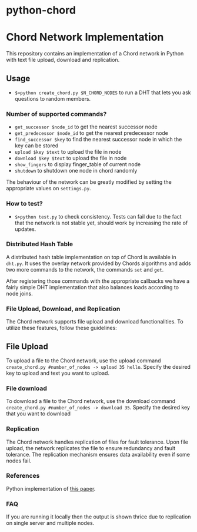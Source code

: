 python-chord
============

# Chord Network Implementation
This repository contains an implementation of a Chord network in Python with text file upload, download and replication.

## Usage
- `$>python create_chord.py $N_CHORD_NODES` to run a DHT that lets you ask questions to random members.

### Number of supported commands?
- `get_successor $node_id` to get the nearest successor node
- `get_predecessor $node_id` to get the nearest predecessor node
- `find_successor $key` to find the nearest successor node in which the key can be stored
- `upload $key $text` to upload the file in node
- `download $key $text` to upload the file in node
- `show_fingers` to display finger_table of current node
- `shutdown` to shutdown one node in chord randomly

The behaviour of the network can be greatly modified by setting the appropriate values 
on `settings.py`.

### How to test?
- `$>python test.py` to check consistency. Tests can fail due to the fact that the network is not stable yet, should work by increasing the rate of updates.


### Distributed Hash Table
A distributed hash table implementation on top of Chord is available in `dht.py`. It 
uses the overlay network provided by Chords algorithms and adds two more commands to
the network, the commands `set` and `get`.

After registering those commands with the appropriate callbacks we have a fairly 
simple DHT implementation that also balances loads according to node joins.

### File Upload, Download, and Replication
The Chord network supports file upload and download functionalities. To utilize these features, follow these guidelines:

## File Upload
To upload a file to the Chord network, use the upload command `create_chord.py #number_of_nodes -> upload 35 hello`. Specify the desired key to upload and text you want to upload.

### File download
To download a file to the Chord network, use the download command `create_chord.py #number_of_nodes -> download 35`. Specify the desired key that you want to download

### Replication
The Chord network handles replication of files for fault tolerance. Upon file upload, the network replicates the file to ensure redundancy and fault tolerance. The replication mechanism ensures data availability even if some nodes fail.

### References
Python implementation of [this paper](http://pdos.csail.mit.edu/papers/chord:sigcomm01/chord_sigcomm.pdf).

### FAQ
If you are running it locally then the output is shown thrice due to replication on single server and multiple nodes.

